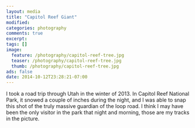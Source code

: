 ```yaml
---
layout: media
title: "Capitol Reef Giant"
modified:
categories: photography
comments: true
excerpt:
tags: []
image:
  feature: /photography/capitol-reef-tree.jpg
  teaser: /photography/capitol-reef-tree.jpg
  thumb: /photography/capitol-reef-tree.jpg
ads: false
date: 2014-10-12T23:28:21-07:00
---
```


I took a road trip through Utah in the winter of 2013.  In Capitol Reef National Park, it snowed a couple of inches during the night, and I was able to snap this shot of the truly massive guardian of the loop road.  I think I may have been the only visitor in the park that night and morning, those are my tracks in the picture.  